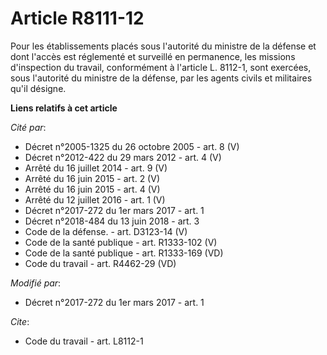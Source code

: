 # Article R8111-12

Pour les établissements placés sous l'autorité du ministre de la défense et dont l'accès est réglementé et surveillé en
permanence, les missions d'inspection du travail, conformément à l'article L. 8112-1, sont exercées, sous l'autorité du
ministre de la défense, par les agents civils et militaires qu'il désigne.

**Liens relatifs à cet article**

_Cité par_:

  - Décret n°2005-1325 du 26 octobre 2005 - art. 8 (V)
  - Décret n°2012-422 du 29 mars 2012 - art. 4 (V)
  - Arrêté du 16 juillet 2014 - art. 9 (V)
  - Arrêté du 16 juin 2015 - art. 2 (V)
  - Arrêté du 16 juin 2015 - art. 4 (V)
  - Arrêté du 12 juillet 2016 - art. 1 (V)
  - Décret n°2017-272 du 1er mars 2017 - art. 1
  - Décret n°2018-484 du 13 juin 2018 - art. 3
  - Code de la défense. - art. D3123-14 (V)
  - Code de la santé publique - art. R1333-102 (V)
  - Code de la santé publique - art. R1333-169 (VD)
  - Code du travail - art. R4462-29 (VD)

_Modifié par_:

  - Décret n°2017-272 du 1er mars 2017 - art. 1

_Cite_:

  - Code du travail - art. L8112-1
